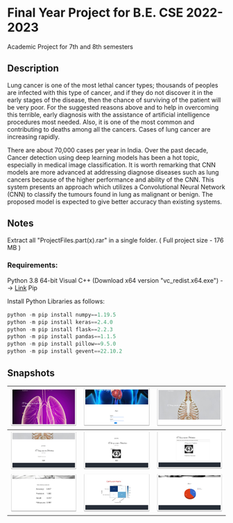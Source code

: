 # Final Year Project for B.E. CSE 2022-2023
Academic Project for 7th and 8th semesters


Description
------------

Lung cancer is one of the most lethal cancer types; thousands of peoples are infected with this type of cancer, and if they do not discover it in the early stages of the disease, then the chance of surviving of the patient will be very poor. For the suggested reasons above and to help in overcoming this terrible, early diagnosis with the assistance of artificial intelligence procedures most needed. Also, it is one of the most common and contributing to deaths among all the cancers. Cases of lung cancer are increasing rapidly. 

There are about 70,000 cases per year in India. Over the past decade, Cancer detection using deep learning models has been a hot topic, especially in medical image classification. It is worth remarking that CNN models are more advanced at addressing diagnose diseases such as lung cancers because of the higher performance and ability of the CNN. This system presents an approach which utilizes a Convolutional Neural Network (CNN) to classify the tumours found in lung as malignant or benign. The proposed model is expected to give better accuracy than existing systems.


Notes
-----

Extract all "ProjectFiles.part(x).rar" in a single folder. ( Full project size - 176 MB )

### Requirements:
Python 3.8 64-bit
Visual C++ (Download x64 version "vc_redist.x64.exe") --> [Link](https://support.microsoft.com/en-us/topic/the-latest-supported-visual-c-downloads-2647da03-1eea-4433-9aff-95f26a218cc0)
Pip
  
Install Python Libraries as follows:
```python -m pip install tensorflow==2.4.0
python -m pip install numpy==1.19.5
python -m pip install keras==2.4.0
python -m pip install flask==2.2.3
python -m pip install pandas==1.1.5
python -m pip install pillow==9.5.0
python -m pip install gevent==22.10.2
```


Snapshots
---------

| <img src="Screenshots/s1.jpg" width=100%> | <img src="Screenshots/s2.jpg" width=100%> | <img src="Screenshots/s3.jpg" width=100%> |
| :--------------------------------------: | :--------------------------------------: | :--------------------------------------: |
| <img src="Screenshots/s4.jpg" width=100%> | <img src="Screenshots/s5.jpg" width=100%> | <img src="Screenshots/s6.jpg" width=100%> |
| <img src="Screenshots/s7.jpg" width=100%> | <img src="Screenshots/s8.jpg" width=100%> | <img src="Screenshots/s9.jpg" width=100%> |
